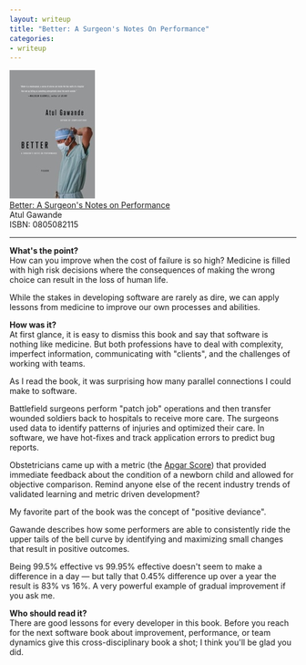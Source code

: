 ```yaml
---
layout: writeup
title: "Better: A Surgeon's Notes On Performance"
categories:
- writeup
---
```


![](/static/better.jpg)  
[Better: A Surgeon's Notes on Performance][link]   
Atul Gawande    
ISBN: 0805082115    

---

**What's the point?**  
How can you improve when the cost of failure is so high? Medicine is filled with high
risk decisions where the consequences of making the wrong choice can result in the loss
of human life. 

While the stakes in developing software are rarely as dire, we can apply
lessons from medicine to improve our own processes and abilities.
 
**How was it?**  
At first glance, it is easy to dismiss this book and say that software is nothing like
medicine. But both professions have to deal with complexity, imperfect information, 
communicating with "clients", and the challenges of working with teams.

As I read the book, it was surprising how many parallel connections I could make to
software. 

Battlefield surgeons perform "patch job" operations and then transfer wounded
soldiers back to hospitals to receive more care. The surgeons used data to identify 
patterns of injuries and optimized their care. In software, we have hot-fixes and
track application errors to predict bug reports.

Obstetricians came up with a metric (the [Apgar Score][as]) that provided immediate
feedback about the condition of a newborn child and allowed for objective comparison.
Remind anyone else of the recent industry trends of validated learning and metric driven
development?

[as]: http://en.wikipedia.org/wiki/Apgar_score

My favorite part of the book was the concept of "positive deviance". 

Gawande describes how some performers are able to consistently ride the upper tails of 
the bell curve by identifying and maximizing small changes that result in positive 
outcomes. 

Being 99.5% effective vs 99.95% effective doesn't seem to make a difference in a day 
&mdash; but tally that 0.45% difference up over a year the result is 83% vs 16%. 
A very powerful example of gradual improvement if you ask me.
 
**Who should read it?**  
There are good lessons for every developer in this book. Before you reach for the next
software book about improvement, performance, or team dynamics give this 
cross-disciplinary book a shot; I think you'll be glad you did.

[link]: http://www.amazon.com/exec/obidos/ASIN/0312427654/ref=nosim&tag=bookreview0a1-20
